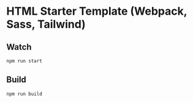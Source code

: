 # HTML Starter Template (Webpack, Sass, Tailwind)
## Watch
`npm run start`

## Build
`npm run build`